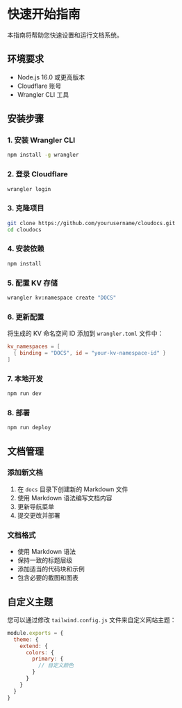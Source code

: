 # 快速开始指南

本指南将帮助您快速设置和运行文档系统。

## 环境要求

- Node.js 16.0 或更高版本
- Cloudflare 账号
- Wrangler CLI 工具

## 安装步骤

### 1. 安装 Wrangler CLI

```bash
npm install -g wrangler
```

### 2. 登录 Cloudflare

```bash
wrangler login
```

### 3. 克隆项目

```bash
git clone https://github.com/yourusername/cloudocs.git
cd cloudocs
```

### 4. 安装依赖

```bash
npm install
```

### 5. 配置 KV 存储

```bash
wrangler kv:namespace create "DOCS"
```

### 6. 更新配置

将生成的 KV 命名空间 ID 添加到 `wrangler.toml` 文件中：

```toml
kv_namespaces = [
  { binding = "DOCS", id = "your-kv-namespace-id" }
]
```

### 7. 本地开发

```bash
npm run dev
```

### 8. 部署

```bash
npm run deploy
```

## 文档管理

### 添加新文档

1. 在 `docs` 目录下创建新的 Markdown 文件
2. 使用 Markdown 语法编写文档内容
3. 更新导航菜单
4. 提交更改并部署

### 文档格式

- 使用 Markdown 语法
- 保持一致的标题层级
- 添加适当的代码块和示例
- 包含必要的截图和图表

## 自定义主题

您可以通过修改 `tailwind.config.js` 文件来自定义网站主题：

```javascript
module.exports = {
  theme: {
    extend: {
      colors: {
        primary: {
          // 自定义颜色
        }
      }
    }
  }
}
``` 